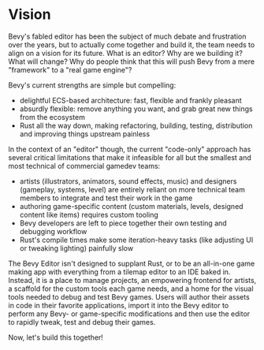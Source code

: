 # Vision

Bevy's fabled editor has been the subject of much debate and frustration over the years,
but to actually come together and build it, the team needs to align on a vision for its future.
What is an editor? Why are we building it? What will change? Why do people think that this will push Bevy from a mere "framework" to a "real game engine"?

Bevy's current strengths are simple but compelling:

- delightful ECS-based architecture: fast, flexible and frankly pleasant
- absurdly flexible: remove anything you want, and grab great new things from the ecosystem
- Rust all the way down, making refactoring, building, testing, distribution and improving things upstream painless

In the context of an "editor" though, the current "code-only" approach has several critical limitations that make it infeasible for all but the smallest and most technical of commercial gamedev teams:

- artists (illustrators, animators, sound effects, music) and designers (gameplay, systems, level) are entirely reliant on more technical team members to integrate and test their work in the game
- authoring game-specific content (custom materials, levels, designed content like items) requires custom tooling
- Bevy developers are left to piece together their own testing and debugging workflow
- Rust's compile times make some iteration-heavy tasks (like adjusting UI or tweaking lighting) painfully slow

The Bevy Editor isn't designed to supplant Rust, or to be an all-in-one game making app with everything from a tilemap editor to an IDE baked in.
Instead, it is a place to manage projects, an empowering frontend for artists, a scaffold for the custom tools each game needs, and a home for the visual tools needed to debug and test Bevy games.
Users will author their assets in code in their favorite applications, import it into the Bevy editor to perform any Bevy- or game-specific modifications and then use the editor to rapidly tweak, test and debug their games.

Now, let's build this together!
